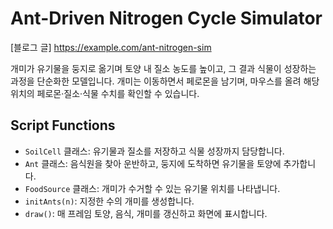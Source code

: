 # Ant-Driven Nitrogen Cycle Simulator
[블로그 글]
https://example.com/ant-nitrogen-sim

개미가 유기물을 둥지로 옮기며 토양 내 질소 농도를 높이고, 그 결과 식물이 성장하는 과정을 단순화한 모델입니다. 개미는 이동하면서 페로몬을 남기며, 마우스를 올려 해당 위치의 페로몬·질소·식물 수치를 확인할 수 있습니다.

## Script Functions
- `SoilCell` 클래스: 유기물과 질소를 저장하고 식물 성장까지 담당합니다.
- `Ant` 클래스: 음식원을 찾아 운반하고, 둥지에 도착하면 유기물을 토양에 추가합니다.
- `FoodSource` 클래스: 개미가 수거할 수 있는 유기물 위치를 나타냅니다.
- `initAnts(n)`: 지정한 수의 개미를 생성합니다.
- `draw()`: 매 프레임 토양, 음식, 개미를 갱신하고 화면에 표시합니다.

